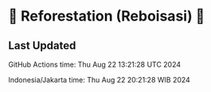 
# 🌳 Reforestation (Reboisasi) 🌲

## Last Updated

GitHub Actions time: Thu Aug 22 13:21:28 UTC 2024

Indonesia/Jakarta time: Thu Aug 22 20:21:28 WIB 2024
